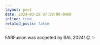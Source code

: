 ```yaml
---
layout: post
date: 2024-03-25 07:59:00-0400
inline: true
related_posts: false
---
```

FARFusion was accpeted by RAL 2024! 😊 ✨
